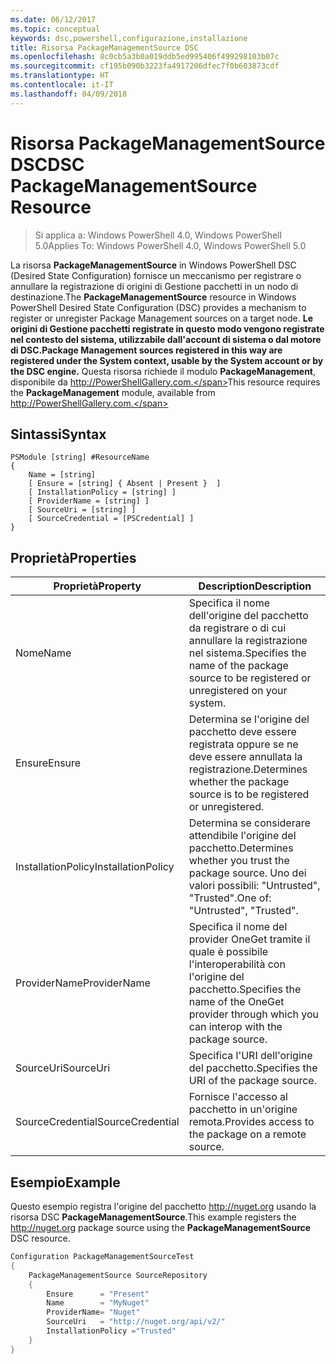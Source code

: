 ```yaml
---
ms.date: 06/12/2017
ms.topic: conceptual
keywords: dsc,powershell,configurazione,installazione
title: Risorsa PackageManagementSource DSC
ms.openlocfilehash: 8c0cb5a3b0a019ddb5ed995406f499298103b07c
ms.sourcegitcommit: cf195b090b3223fa4917206dfec7f0b603873cdf
ms.translationtype: HT
ms.contentlocale: it-IT
ms.lasthandoff: 04/09/2018
---
```

# <a name="dsc-packagemanagementsource-resource"></a><span data-ttu-id="af223-103">Risorsa PackageManagementSource DSC</span><span class="sxs-lookup"><span data-stu-id="af223-103">DSC PackageManagementSource Resource</span></span>

> <span data-ttu-id="af223-104">Si applica a: Windows PowerShell 4.0, Windows PowerShell 5.0</span><span class="sxs-lookup"><span data-stu-id="af223-104">Applies To: Windows PowerShell 4.0, Windows PowerShell 5.0</span></span>

<span data-ttu-id="af223-105">La risorsa **PackageManagementSource** in Windows PowerShell DSC (Desired State Configuration) fornisce un meccanismo per registrare o annullare la registrazione di origini di Gestione pacchetti in un nodo di destinazione.</span><span class="sxs-lookup"><span data-stu-id="af223-105">The **PackageManagementSource** resource in Windows PowerShell Desired State Configuration (DSC) provides a mechanism to register or unregister Package Management sources on a target node.</span></span> <span data-ttu-id="af223-106">**Le origini di Gestione pacchetti registrate in questo modo vengono registrate nel contesto del sistema, utilizzabile dall'account di sistema o dal motore di DSC.**</span><span class="sxs-lookup"><span data-stu-id="af223-106">**Package Management sources registered in this way are registered under the System context, usable by the System account or by the DSC engine.**</span></span> <span data-ttu-id="af223-107">Questa risorsa richiede il modulo **PackageManagement**, disponibile da http://PowerShellGallery.com.</span><span class="sxs-lookup"><span data-stu-id="af223-107">This resource requires the **PackageManagement** module, available from http://PowerShellGallery.com.</span></span>

## <a name="syntax"></a><span data-ttu-id="af223-108">Sintassi</span><span class="sxs-lookup"><span data-stu-id="af223-108">Syntax</span></span>

```
PSModule [string] #ResourceName
{
    Name = [string]
    [ Ensure = [string] { Absent | Present }  ]
    [ InstallationPolicy = [string] ]
    [ ProviderName = [string] ]
    [ SourceUri = [string] ]
    [ SourceCredential = [PSCredential] ]
}
```

## <a name="properties"></a><span data-ttu-id="af223-109">Proprietà</span><span class="sxs-lookup"><span data-stu-id="af223-109">Properties</span></span>
|  <span data-ttu-id="af223-110">Proprietà</span><span class="sxs-lookup"><span data-stu-id="af223-110">Property</span></span>  |  <span data-ttu-id="af223-111">Description</span><span class="sxs-lookup"><span data-stu-id="af223-111">Description</span></span>   |
|---|---|
| <span data-ttu-id="af223-112">Nome</span><span class="sxs-lookup"><span data-stu-id="af223-112">Name</span></span>| <span data-ttu-id="af223-113">Specifica il nome dell'origine del pacchetto da registrare o di cui annullare la registrazione nel sistema.</span><span class="sxs-lookup"><span data-stu-id="af223-113">Specifies the name of the package source to be registered or unregistered on your system.</span></span>|
| <span data-ttu-id="af223-114">Ensure</span><span class="sxs-lookup"><span data-stu-id="af223-114">Ensure</span></span>| <span data-ttu-id="af223-115">Determina se l'origine del pacchetto deve essere registrata oppure se ne deve essere annullata la registrazione.</span><span class="sxs-lookup"><span data-stu-id="af223-115">Determines whether the package source is to be registered or unregistered.</span></span>|
| <span data-ttu-id="af223-116">InstallationPolicy</span><span class="sxs-lookup"><span data-stu-id="af223-116">InstallationPolicy</span></span>| <span data-ttu-id="af223-117">Determina se considerare attendibile l'origine del pacchetto.</span><span class="sxs-lookup"><span data-stu-id="af223-117">Determines whether you trust the package source.</span></span> <span data-ttu-id="af223-118">Uno dei valori possibili: "Untrusted", "Trusted".</span><span class="sxs-lookup"><span data-stu-id="af223-118">One of: "Untrusted", "Trusted".</span></span>|
| <span data-ttu-id="af223-119">ProviderName</span><span class="sxs-lookup"><span data-stu-id="af223-119">ProviderName</span></span>| <span data-ttu-id="af223-120">Specifica il nome del provider OneGet tramite il quale è possibile l'interoperabilità con l'origine del pacchetto.</span><span class="sxs-lookup"><span data-stu-id="af223-120">Specifies the name of the OneGet provider through which you can interop with the package source.</span></span>|
| <span data-ttu-id="af223-121">SourceUri</span><span class="sxs-lookup"><span data-stu-id="af223-121">SourceUri</span></span>| <span data-ttu-id="af223-122">Specifica l'URI dell'origine del pacchetto.</span><span class="sxs-lookup"><span data-stu-id="af223-122">Specifies the URI of the package source.</span></span>|
| <span data-ttu-id="af223-123">SourceCredential</span><span class="sxs-lookup"><span data-stu-id="af223-123">SourceCredential</span></span>| <span data-ttu-id="af223-124">Fornisce l'accesso al pacchetto in un'origine remota.</span><span class="sxs-lookup"><span data-stu-id="af223-124">Provides access to the package on a remote source.</span></span>|

## <a name="example"></a><span data-ttu-id="af223-125">Esempio</span><span class="sxs-lookup"><span data-stu-id="af223-125">Example</span></span>

<span data-ttu-id="af223-126">Questo esempio registra l'origine del pacchetto http://nuget.org usando la risorsa DSC **PackageManagementSource**.</span><span class="sxs-lookup"><span data-stu-id="af223-126">This example registers the http://nuget.org package source using the **PackageManagementSource** DSC resource.</span></span>

```powershell
Configuration PackageManagementSourceTest
{
    PackageManagementSource SourceRepository
    {
        Ensure      = "Present"
        Name        = "MyNuget"
        ProviderName= "Nuget"
        SourceUri   = "http://nuget.org/api/v2/"
        InstallationPolicy ="Trusted"
    }
}
```
